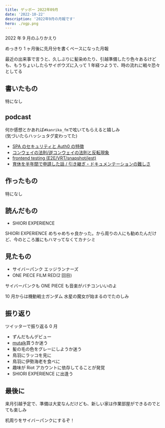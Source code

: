 ```yaml
---
title: ゲッポー 2022年09月
date: '2022-10-22'
description: '2022年9月の月報です'
hero: ./ogp.png
---
```


2022 年 9 月のふりかえり

めっきり 1 ヶ月後に先月分を書くペースになった月報

最近の出来事で言うと、久しぶりに髪染めたり、引越準備したり色々あるけども、もうちょいしたらサイボウズに入って 1 年経つようで、時の流れに戦々恐々としてる

## 書いたもの

特になし

## podcast

何か感想とかあれば`#kanrika_fm`で呟いてもらえると嬉しみ  
(気づいたらハッシュタグ変わってた)

- [SPA のセキュリティと Auth0 の特徴](https://stand.fm/episodes/6302c10d987778bcded0db6f)
- [コンウェイの法則/逆コンウェイの法則と反転現象](https://stand.fm/episodes/6303639ca5a8da815a7fb5c5)
- [frontend testing (E2E/VRT/snapshot/jest)](https://stand.fm/episodes/631736b19beb110f77972781)
- [育休を半年間で申請した話 / 引き継ぎ・ドキュメンテーションの難しさ](https://stand.fm/episodes/631d8690f3a45ce4ea664aea)

## 作ったもの

特になし

## 読んだもの

- SHIORI EXPERIENCE

SHIORI EXPERIENCE めちゃめちゃ良かった。から周りの人にも勧めたんだけど、今のところ誰にもハマってなくてカナシミ

## 見たもの

- サイバーパンク エッジランナーズ
- ONE PIECE FILM RED(2 回目)

サイバーパンクも ONE PIECE も音楽がバチコンいいのよ

10 月からは機動戦士ガンダム 水星の魔女が始まるのでたのしみ

## 振り返り

ツイッターで振り返る 0 月

- ずんだもんデビュー
- [mutalk](https://ja.shiftall.net/products/mutalk)買うか迷う
- 髪の毛の色をグレーにしようか迷う
- 鳥羽にラッコを見に
- 鳥羽に伊勢海老を食べに
- 趣味が Riot アカウントに依存してることが発覚
- SHIORI EXPERIENCE に出逢う

## 最後に

来月引越予定で、準備は大変なんだけども、新しい家は作業部屋ができるのでとても楽しみ

机周りをサイバーパンクにするぞ！
